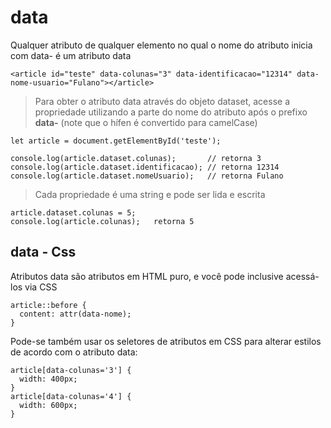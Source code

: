 # data
Qualquer atributo de qualquer elemento no qual o nome do atributo inicia com data- é um atributo data 

    <article id="teste" data-colunas="3" data-identificacao="12314" data-nome-usuario="Fulano"></article>
    
> Para obter o atributo data através do objeto dataset, acesse a propriedade utilizando a parte do nome do atributo após
o prefixo **data-** (note que o hífen é convertido para camelCase)

    let article = document.getElementById('teste');
 
    console.log(article.dataset.colunas);       // retorna 3
    console.log(article.dataset.identificacao); // retorna 12314
    console.log(article.dataset.nomeUsuario);   // retorna Fulano
    
> Cada propriedade é uma string e pode ser lida e escrita

    article.dataset.colunas = 5;
    console.log(article.colunas);   retorna 5

## data - Css
Atributos data são atributos em HTML puro, e você pode inclusive acessá-los via CSS

    article::before {
      content: attr(data-nome);
    }
    
Pode-se também usar os seletores de atributos em CSS para alterar estilos de acordo com o atributo data:

    article[data-colunas='3'] {
      width: 400px;
    }
    article[data-colunas='4'] {
      width: 600px;
    }

